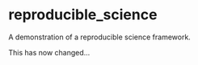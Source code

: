 reproducible_science
====================

A demonstration of a reproducible science framework.

This has now changed...
